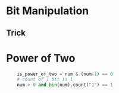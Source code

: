 # Bit Manipulation


## Trick

# Power of Two
```python
    is_power_of_two = num & (num-1) == 0
    # count of 1 bit is 1
    num > 0 and bin(num).count("1") == 1

```
